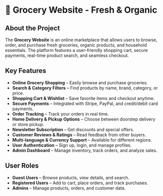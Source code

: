 # 🛒 Grocery Website - Fresh & Organic

## About the Project  
The **Grocery Website** is an online marketplace that allows users to browse, order, and purchase fresh groceries, organic products, and household essentials. The platform features a user-friendly shopping cart, secure payments, real-time product search, and seamless checkout.

## Key Features  
- **Online Grocery Shopping** – Easily browse and purchase groceries.  
- **Search & Category Filters** – Find products by name, brand, category, or price.  
- **Shopping Cart & Wishlist** – Save favorite items and checkout anytime.  
- **Secure Payments** – Integrated with Stripe, PayPal, and credit/debit card payments.  
- **Order Tracking** – Track your orders in real time.  
- **Home Delivery & Pickup Options** – Choose between doorstep delivery or store pickup.  
- **Newsletter Subscription** – Get discounts and special offers.  
- **Customer Reviews & Ratings** – Read feedback from other buyers.  
- **Multi-language & Currency Support** – Available for different regions.  
- **User Authentication** – Sign up, login, and manage profiles.  
- **Admin Dashboard** – Manage inventory, track orders, and analyze sales.  

## User Roles  
- **Guest Users** – Browse products, view details, and search.  
- **Registered Users** – Add to cart, place orders, and track purchases.  
- **Admins** – Manage products, orders, and customer data.  

 

